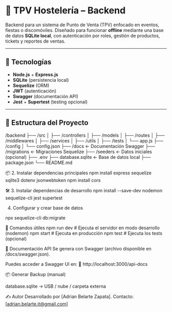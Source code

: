 # 🧾 TPV Hostelería – Backend

Backend para un sistema de Punto de Venta (TPV) enfocado en eventos, fiestas o discomóviles. Diseñado para funcionar **offline** mediante una base de datos **SQLite local**, con autenticación por roles, gestión de productos, tickets y reportes de ventas.

---

## 🚀 Tecnologías

- **Node.js** + **Express.js**
- **SQLite** (persistencia local)
- **Sequelize** (ORM)
- **JWT** (autenticación)
- **Swagger** (documentación API)
- **Jest** + **Supertest** (testing opcional)

---

## 📁 Estructura del Proyecto


/backend
├── /src
│ ├── /controllers
│ ├── /models
│ ├── /routes
│ ├── /middlewares
│ ├── /services
│ ├── /utils
│ ├── /tests
│ └── app.js
├── /config
│ └── config.json
├── /docs ← Documentación Swagger
├── /migrations ← Migraciones Sequelize
├── /seeders ← Datos iniciales (opcional)
├── .env
├── database.sqlite ← Base de datos local
├── package.json
└── README.md

📦 2. Instalar dependencias principales
npm install express sequelize sqlite3 dotenv jsonwebtoken
npm install cors


🛠️ 3. Instalar dependencias de desarrollo
npm install --save-dev nodemon sequelize-cli jest supertest


4. Configurar y crear base de datos

npx sequelize-cli db:migrate

📌 Comandos útiles
npm run dev        # Ejecuta el servidor en modo desarrollo (nodemon)
npm start          # Ejecuta en producción
npm test           # Ejecuta los tests (opcional)

📖 Documentación API
Se genera con Swagger (archivo disponible en /docs/swagger.json).

Puedes acceder a Swagger UI en:
📍 http://localhost:3000/api-docs

📦 Generar Backup (manual)

database.sqlite → USB / nube / carpeta externa

✍️ Autor
Desarrollado por [Adrian Belarte Zapata].
Contacto: [adrian.belarte.it@gmail.com]

